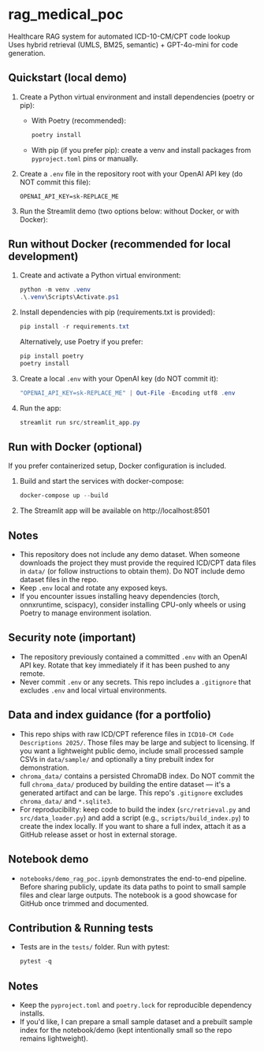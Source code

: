 # rag_medical_poc

Healthcare RAG system for automated ICD-10-CM/CPT code lookup  
Uses hybrid retrieval (UMLS, BM25, semantic) + GPT-4o-mini for code generation.

Quickstart (local demo)
-----------------------

1. Create a Python virtual environment and install dependencies (poetry or pip):

	- With Poetry (recommended):

	  ```powershell
	  poetry install
	  ```

	- With pip (if you prefer pip): create a venv and install packages from `pyproject.toml` pins or manually.

2. Create a `.env` file in the repository root with your OpenAI API key (do NOT commit this file):

	```properties
	OPENAI_API_KEY=sk-REPLACE_ME
	```

3. Run the Streamlit demo (two options below: without Docker, or with Docker):

Run without Docker (recommended for local development)
----------------------------------------------------

1. Create and activate a Python virtual environment:

	```powershell
	python -m venv .venv
	.\.venv\Scripts\Activate.ps1
	```

2. Install dependencies with pip (requirements.txt is provided):

	```powershell
	pip install -r requirements.txt
	```

	Alternatively, use Poetry if you prefer:

	```powershell
	pip install poetry
	poetry install
	```

3. Create a local `.env` with your OpenAI key (do NOT commit it):

	```powershell
	"OPENAI_API_KEY=sk-REPLACE_ME" | Out-File -Encoding utf8 .env
	```

4. Run the app:

	```powershell
	streamlit run src/streamlit_app.py
	```

Run with Docker (optional)
--------------------------

If you prefer containerized setup, Docker configuration is included.

1. Build and start the services with docker-compose:

	```powershell
	docker-compose up --build
	```

2. The Streamlit app will be available on http://localhost:8501

Notes
-----
- This repository does not include any demo dataset. When someone downloads the project they must provide the required ICD/CPT data files in `data/` (or follow instructions to obtain them). Do NOT include demo dataset files in the repo.
- Keep `.env` local and rotate any exposed keys.
- If you encounter issues installing heavy dependencies (torch, onnxruntime, scispacy), consider installing CPU-only wheels or using Poetry to manage environment isolation.

Security note (important)
-------------------------

- The repository previously contained a committed `.env` with an OpenAI API key. Rotate that key immediately if it has been pushed to any remote.
- Never commit `.env` or any secrets. This repo includes a `.gitignore` that excludes `.env` and local virtual environments.

Data and index guidance (for a portfolio)
----------------------------------------

- This repo ships with raw ICD/CPT reference files in `ICD10-CM Code Descriptions 2025/`. Those files may be large and subject to licensing. If you want a lightweight public demo, include small processed sample CSVs in `data/sample/` and optionally a tiny prebuilt index for demonstration.
- `chroma_data/` contains a persisted ChromaDB index. Do NOT commit the full `chroma_data/` produced by building the entire dataset — it's a generated artifact and can be large. This repo's `.gitignore` excludes `chroma_data/` and `*.sqlite3`.
- For reproducibility: keep code to build the index (`src/retrieval.py` and `src/data_loader.py`) and add a script (e.g., `scripts/build_index.py`) to create the index locally. If you want to share a full index, attach it as a GitHub release asset or host in external storage.

Notebook demo
-------------

- `notebooks/demo_rag_poc.ipynb` demonstrates the end-to-end pipeline. Before sharing publicly, update its data paths to point to small sample files and clear large outputs. The notebook is a good showcase for GitHub once trimmed and documented.

Contribution & Running tests
---------------------------

- Tests are in the `tests/` folder. Run with pytest:

  ```powershell
  pytest -q
  ```

Notes
-----
- Keep the `pyproject.toml` and `poetry.lock` for reproducible dependency installs.
- If you'd like, I can prepare a small sample dataset and a prebuilt sample index for the notebook/demo (kept intentionally small so the repo remains lightweight).
